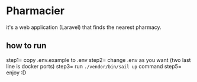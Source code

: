 # Pharmacier
it's a web application (Laravel) that finds the nearest pharmacy.
## how to run
step1= copy .env.example to .env
step2= change .env as you want (two last line is docker ports)
step3= run ```./vendor/bin/sail up``` command
step5= enjoy :D